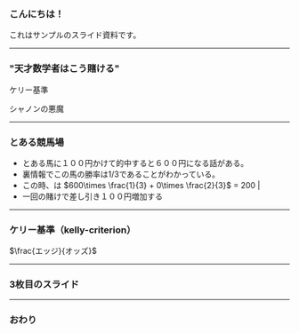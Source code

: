 ### こんにちは！


これはサンプルのスライド資料です。


---

### "天才数学者はこう賭ける"

ケリー基準

シャノンの悪魔

---

### とある競馬場

- とある馬に１００円かけて的中すると６００円になる話がある。
- 裏情報でこの馬の勝率は1/3であることがわかっている。
- この時、は $600\times \frac{1}{3} + 0\times \frac{2}{3}$ = 200 |
- 一回の賭けで差し引き１００円増加する

---

### ケリー基準（kelly-criterion）


$\frac{エッジ}{オッズ}$

---


### 3枚目のスライド


---


### おわり

